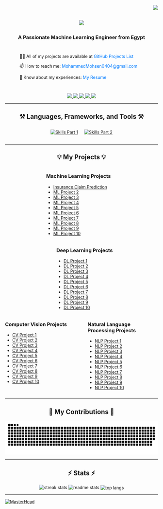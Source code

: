 <img align="right" src="https://visitor-badge.laobi.icu/badge?page_id=MohammedMohsen0404.mohammedmohsen0404" />

<h1 align="center">
    <img src="https://readme-typing-svg.herokuapp.com/?font=Righteous&size=35&center=true&vCenter=true&width=500&height=70&duration=4000&lines=Hi+There!+👋;+I'm+Mohammed+Mohsen!;" />
</h1>

<h3 align="center" style="margin-bottom: 30px;">A Passionate Machine Learning Engineer from Egypt</h3>

<div align="center" style="margin-bottom: 30px;">
  <div style="display: flex; align-items: center; justify-content: center;">
    <div style="text-align: left; margin-right: 20px;">
      <p>👨‍💻 All of my projects are available at <a href="https://github.com/MohammedMohsen0404/Projects_List" target="_blank" style="text-decoration: none; color: #007bff;">GitHub Projects List</a></p>
      <p>📫 How to reach me: <a href="mailto:MohammedMohsen0404@gmail.com" style="text-decoration: none; color: #007bff;">MohammedMohsen0404@gmail.com</a></p>
      <p>📄 Know about my experiences: <a href="https://drive.google.com/file/d/1xkIL6rxhtf25fwCcs5G41De5H24WD0Ia/view?usp=sharing" target="_blank" style="text-decoration: none; color: #007bff;">My Resume</a></p>
    </div>
    <!-- Removed Coding Image -->
  </div>
</div>

<div align="center"> 
  <a href="https://www.linkedin.com/in/mohammed-mohsen-323994276/" target="_blank">
    <img src="https://img.shields.io/badge/LinkedIn-0077B5?style=for-the-badge&logo=linkedin&logoColor=white" />
  </a>
  <a href="https://www.kaggle.com/mohammedmohsen0404" target="_blank">
    <img src="https://img.shields.io/badge/Kaggle-20BEFF?style=for-the-badge&logo=kaggle&logoColor=white" />
  </a>
  <a href="https://www.freelancer.com/u/mohammedmohsen04" target="_blank">
    <img src="https://img.shields.io/badge/Freelancer-0078FF?style=for-the-badge&logo=freelancer&logoColor=white" />
  </a>
  <a href="https://www.upwork.com/freelancers/~01e18965bd893d67e3?mp_source=share" target="_blank">
    <img src="https://img.shields.io/badge/Upwork-6FDA44?style=for-the-badge&logo=upwork&logoColor=white" />
  </a>
  <a href="https://www.notion.so/Preprocessing-Pipeline-e317b357e94b4d9480f977f1a782dd32" target="_blank">
    <img src="https://img.shields.io/badge/Notion-000000?style=for-the-badge&logo=notion&logoColor=white" />
  </a>
</div>
<hr/>

<h2 align="center">⚒️ Languages, Frameworks, and Tools ⚒️</h2>

<div align="center" style="margin-top: 30px;">
  <div style="display: flex; flex-wrap: wrap; justify-content: center; gap: 20px;">
    <a href="https://go-skill-icons.vercel.app/">
      <img src="https://go-skill-icons.vercel.app/api/icons?i=numpy,pandas,matplotlib,seaborn,scipy,scikitlearn" alt="Skills Part 1" style="max-width: 150px;" />
    </a>
    <a href="https://go-skill-icons.vercel.app/">
      <img src="https://go-skill-icons.vercel.app/api/icons?i=tensorflow,pytorch,python,huggingface,kaggle,git,github" alt="Skills Part 2" style="max-width: 150px;" />
    </a>
  </div>
</div>

<br/>
<hr/>

<h2 align="center">💡 My Projects 💡</h2>

<div style="display: flex; flex-direction: column; align-items: center;">

  <!-- Machine Learning Projects -->
  <div style="flex: 1; margin-right: 20px;">
    <h3>Machine Learning Projects</h3>
    <ul>
      <li><a href="https://github.com/MohammedMohsen0404/Projects_List/tree/main/Proj01_Insurance_Claim_Prediction" target="_blank">Insurance Claim Prediction</a></li>
      <li><a href="https://github.com/MohammedMohsen0404/ML-Project2" target="_blank">ML Project 2</a></li>
      <li><a href="https://github.com/MohammedMohsen0404/ML-Project3" target="_blank">ML Project 3</a></li>
      <li><a href="https://github.com/MohammedMohsen0404/ML-Project4" target="_blank">ML Project 4</a></li>
      <li><a href="https://github.com/MohammedMohsen0404/ML-Project5" target="_blank">ML Project 5</a></li>
      <li><a href="https://github.com/MohammedMohsen0404/ML-Project6" target="_blank">ML Project 6</a></li>
      <li><a href="https://github.com/MohammedMohsen0404/ML-Project7" target="_blank">ML Project 7</a></li>
      <li><a href="https://github.com/MohammedMohsen0404/ML-Project8" target="_blank">ML Project 8</a></li>
      <li><a href="https://github.com/MohammedMohsen0404/ML-Project9" target="_blank">ML Project 9</a></li>
      <li><a href="https://github.com/MohammedMohsen0404/ML-Project10" target="_blank">ML Project 10</a></li>
    </ul>
  </div>

  <!-- Deep Learning Projects -->
  <div style="flex: 1; margin-left: 20px;">
    <h3>Deep Learning Projects</h3>
    <ul>
      <li><a href="https://github.com/MohammedMohsen0404/DL-Project1" target="_blank">DL Project 1</a></li>
      <li><a href="https://github.com/MohammedMohsen0404/DL-Project2" target="_blank">DL Project 2</a></li>
      <li><a href="https://github.com/MohammedMohsen0404/DL-Project3" target="_blank">DL Project 3</a></li>
      <li><a href="https://github.com/MohammedMohsen0404/DL-Project4" target="_blank">DL Project 4</a></li>
      <li><a href="https://github.com/MohammedMohsen0404/DL-Project5" target="_blank">DL Project 5</a></li>
      <li><a href="https://github.com/MohammedMohsen0404/DL-Project6" target="_blank">DL Project 6</a></li>
      <li><a href="https://github.com/MohammedMohsen0404/DL-Project7" target="_blank">DL Project 7</a></li>
      <li><a href="https://github.com/MohammedMohsen0404/DL-Project8" target="_blank">DL Project 8</a></li>
      <li><a href="https://github.com/MohammedMohsen0404/DL-Project9" target="_blank">DL Project 9</a></li>
      <li><a href="https://github.com/MohammedMohsen0404/DL-Project10" target="_blank">DL Project 10</a></li>
    </ul>
  </div>

</div>


<div style="display: flex; justify-content: space-between;">

  <!-- Computer Vision Projects -->
  <div style="flex: 1; margin-right: 20px;">
    <h3>Computer Vision Projects</h3>
    <ul>
      <li><a href="https://github.com/MohammedMohsen0404/CV-Project1" target="_blank">CV Project 1</a></li>
      <li><a href="https://github.com/MohammedMohsen0404/CV-Project2" target="_blank">CV Project 2</a></li>
      <li><a href="https://github.com/MohammedMohsen0404/CV-Project3" target="_blank">CV Project 3</a></li>
      <li><a href="https://github.com/MohammedMohsen0404/CV-Project4" target="_blank">CV Project 4</a></li>
      <li><a href="https://github.com/MohammedMohsen0404/CV-Project5" target="_blank">CV Project 5</a></li>
      <li><a href="https://github.com/MohammedMohsen0404/CV-Project6" target="_blank">CV Project 6</a></li>
      <li><a href="https://github.com/MohammedMohsen0404/CV-Project7" target="_blank">CV Project 7</a></li>
      <li><a href="https://github.com/MohammedMohsen0404/CV-Project8" target="_blank">CV Project 8</a></li>
      <li><a href="https://github.com/MohammedMohsen0404/CV-Project9" target="_blank">CV Project 9</a></li>
      <li><a href="https://github.com/MohammedMohsen0404/CV-Project10" target="_blank">CV Project 10</a></li>
    </ul>
  </div>

  
  <!-- Natural Language Processing Projects -->
  <div style="flex: 1; margin-left: 20px;">
    <h3>Natural Language Processing Projects</h3>
    <ul>
      <li><a href="https://github.com/MohammedMohsen0404/NLP-Project1" target="_blank">NLP Project 1</a></li>
      <li><a href="https://github.com/MohammedMohsen0404/NLP-Project2" target="_blank">NLP Project 2</a></li>
      <li><a href="https://github.com/MohammedMohsen0404/NLP-Project3" target="_blank">NLP Project 3</a></li>
      <li><a href="https://github.com/MohammedMohsen0404/NLP-Project4" target="_blank">NLP Project 4</a></li>
      <li><a href="https://github.com/MohammedMohsen0404/NLP-Project5" target="_blank">NLP Project 5</a></li>
      <li><a href="https://github.com/MohammedMohsen0404/NLP-Project6" target="_blank">NLP Project 6</a></li>
      <li><a href="https://github.com/MohammedMohsen0404/NLP-Project7" target="_blank">NLP Project 7</a></li>
      <li><a href="https://github.com/MohammedMohsen0404/NLP-Project8" target="_blank">NLP Project 8</a></li>
      <li><a href="https://github.com/MohammedMohsen0404/NLP-Project9" target="_blank">NLP Project 9</a></li>
      <li><a href="https://github.com/MohammedMohsen0404/NLP-Project10" target="_blank">NLP Project 10</a></li>
    </ul>
  </div>



</div>

---

<h2 align="center">🐍 My Contributions 🐍</h2>
<div align="center">
  <img alt="snake eating my contributions" src="https://raw.githubusercontent.com/MohammedMohsen0404/MohammedMohsen0404/output/github-contribution-grid-snake.svg" />
</div>
<hr/>

<h2 align="center">⚡ Stats ⚡</h2>
<div align="center">
  <img width=390 src="https://github-readme-streak-stats.herokuapp.com/?user=MohammedMohsen0404&count_private=true&theme=default&border_radius=10" alt="streak stats"/>
  <img width=390 src="https://github-readme-stats.vercel.app/api?username=MohammedMohsen0404&count_private=true&show_icons=true&theme=default&border_radius=10" alt="readme stats" />
  <img width=325 align="center" src="https://github-readme-stats.vercel.app/api/top-langs/?username=MohammedMohsen0404&hide=HTML&langs_count=8&layout=compact&theme=default&border_radius=10" alt="top langs" />
</div>
<hr/>

[![MasterHead](https://drive.google.com/uc?export=view&id=1KESppGG2yC30oyqrv80iHqvVBsFiGYQ4)](https://rishavchanda.io)
